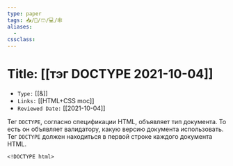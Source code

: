 ```yaml
---
type: paper
tags: 📥️/📜️/🩳/💻/🕸
aliases:
  - 
cssclass: 
---
```




# Title: **[[тэг DOCTYPE 2021-10-04]]**
- `Type:` [[&]]
- `Links:` [[HTML+CSS moc]]
- `Reviewed Date:` [[2021-10-04]]


Тег `DOCTYPE`, согласно спецификации HTML, объявляет тип документа. То есть он объявляет валидатору, какую версию документа использовать. Тег `DOCTYPE` должен находиться в первой строке каждого документа HTML.

 `<!DOCTYPE html>`